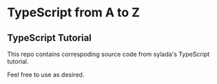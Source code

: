 # TypeScript from A to Z

## TypeScript Tutorial

This repo contains correspoding source code from sylada's TypeScript tutorial.

Feel free to use as desired.
